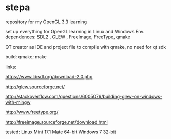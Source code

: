 # stepa
repository for my OpenGL 3.3 learning 

 set up everything for OpenGL learning in Linux and Windows Env.
 dependences: SDL2 , GLEW , FreeImage, FreeType, qmake
 
 QT creator as IDE and project file to compile with qmake, no need for qt sdk
 
build:
qmake;
make

links:

https://www.libsdl.org/download-2.0.php

http://glew.sourceforge.net/

http://stackoverflow.com/questions/6005076/building-glew-on-windows-with-mingw

http://www.freetype.org/

http://freeimage.sourceforge.net/download.html

tested:
Linux Mint 17.1 Mate 64-bit
Windows 7 32-bit